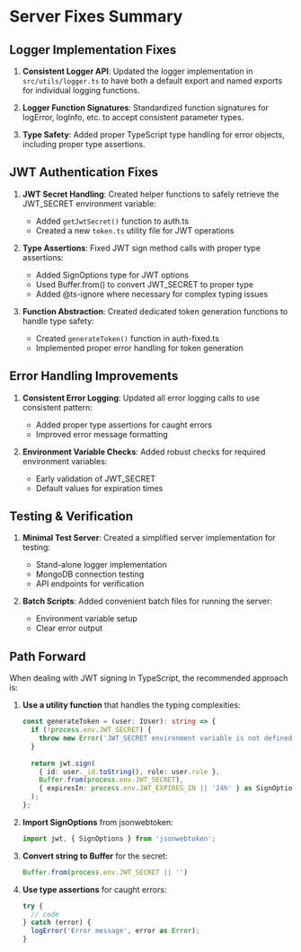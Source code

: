 # Server Fixes Summary

## Logger Implementation Fixes

1. **Consistent Logger API**: Updated the logger implementation in `src/utils/logger.ts` to have both a default export and named exports for individual logging functions.

2. **Logger Function Signatures**: Standardized function signatures for logError, logInfo, etc. to accept consistent parameter types.

3. **Type Safety**: Added proper TypeScript type handling for error objects, including proper type assertions.

## JWT Authentication Fixes

1. **JWT Secret Handling**: Created helper functions to safely retrieve the JWT_SECRET environment variable:
   - Added `getJwtSecret()` function to auth.ts
   - Created a new `token.ts` utility file for JWT operations

2. **Type Assertions**: Fixed JWT sign method calls with proper type assertions:
   - Added SignOptions type for JWT options
   - Used Buffer.from() to convert JWT_SECRET to proper type
   - Added @ts-ignore where necessary for complex typing issues

3. **Function Abstraction**: Created dedicated token generation functions to handle type safety:
   - Created `generateToken()` function in auth-fixed.ts
   - Implemented proper error handling for token generation

## Error Handling Improvements

1. **Consistent Error Logging**: Updated all error logging calls to use consistent pattern:
   - Added proper type assertions for caught errors
   - Improved error message formatting

2. **Environment Variable Checks**: Added robust checks for required environment variables:
   - Early validation of JWT_SECRET
   - Default values for expiration times

## Testing & Verification

1. **Minimal Test Server**: Created a simplified server implementation for testing:
   - Stand-alone logger implementation
   - MongoDB connection testing
   - API endpoints for verification

2. **Batch Scripts**: Added convenient batch files for running the server:
   - Environment variable setup
   - Clear error output

## Path Forward

When dealing with JWT signing in TypeScript, the recommended approach is:

1. **Use a utility function** that handles the typing complexities:
   ```typescript
   const generateToken = (user: IUser): string => {
     if (!process.env.JWT_SECRET) {
       throw new Error('JWT_SECRET environment variable is not defined');
     }
     
     return jwt.sign(
       { id: user._id.toString(), role: user.role },
       Buffer.from(process.env.JWT_SECRET),
       { expiresIn: process.env.JWT_EXPIRES_IN || '24h' } as SignOptions
     );
   };
   ```

2. **Import SignOptions** from jsonwebtoken:
   ```typescript
   import jwt, { SignOptions } from 'jsonwebtoken';
   ```

3. **Convert string to Buffer** for the secret:
   ```typescript
   Buffer.from(process.env.JWT_SECRET || '')
   ```

4. **Use type assertions** for caught errors:
   ```typescript
   try {
     // code
   } catch (error) {
     logError('Error message', error as Error);
   }
   ``` 